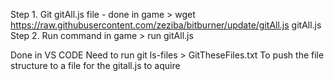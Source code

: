 Step 1. Git gitAll.js file - done in game
    > wget https://raw.githubusercontent.com/zeziba/bitburner/update/gitAll.js gitAll.js
Step 2. Run command in game
    > run gitAll.js


Done in VS CODE
    Need to run 
        git ls-files > GitTheseFiles.txt
    To push the file structure to a file for the gitall.js to aquire